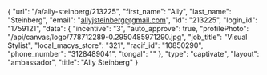 {
    "url": "\/a\/ally-steinberg\/213225",
    "first_name": "Ally",
    "last_name": "Steinberg",
    "email": "allyjsteinberg@gmail.com",
    "id": "213225",
    "login_id": "1759121",
    "data": {
        "incentive": "3",
        "auto_approve": true,
        "profilePhoto": "\/api\/canvas\/logo\/778712289-0.2950485971290.jpg",
        "job_title": "Visual Stylist",
        "local_macys_store": "321",
        "racif_id": "10850290",
        "phone_number": "3128489041",
        "tongal": ""
    },
    "type": "captivate",
    "layout": "ambassador",
    "title": "Ally Steinberg"
}